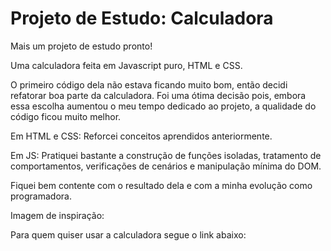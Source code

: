 # Projeto de Estudo: Calculadora

Mais um projeto de estudo pronto!

Uma calculadora feita em Javascript puro, HTML e CSS.

O primeiro código dela não estava ficando muito bom, então decidi refatorar boa parte da calculadora. Foi uma ótima decisão pois, embora essa escolha aumentou o meu tempo dedicado ao projeto, a qualidade do código ficou muito melhor.

Em HTML e CSS:
Reforcei conceitos aprendidos anteriormente.

Em JS:
Pratiquei bastante a construção de funções isoladas, tratamento de comportamentos, verificações de cenários e manipulação mínima do DOM.

Fiquei bem contente com o resultado dela e com a minha evolução como programadora.

Imagem de inspiração:


Para quem quiser usar a calculadora segue o link abaixo:
